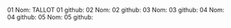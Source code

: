 01 Nom: TALLOT
01 github:
02 Nom:
02 github:
03 Nom:
03 github:
04 Nom:
04 github:
05 Nom:
05 github: